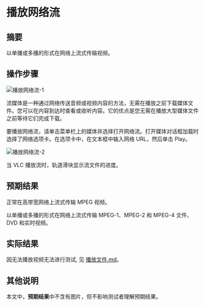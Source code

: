 # 播放网络流

## 摘要

以单播或多播的形式在网络上流式传输视频。

## 操作步骤

![播放网络流-1](./img/播放网络流-1.jpg)

流媒体是一种通过网络传送音频或视频内容的方法，无需在播放之前下载媒体文件。您可以在内容到达时查看或收听内容。它的优点是您无需在播放大型媒体文件之前等待它们完成下载。

要播放网络流，请单击菜单栏上的媒体并选择打开网络流。打开媒体对话框加载时选择了网络选项卡。在选项卡中，在文本框中输入网络 URL，然后单击 Play。

![播放网络流-2](./img/播放网络流-2.png)

当 VLC 播放流时，轨道滑块显示流文件的进度。

## 预期结果

正常在高带宽网络上流式传输 MPEG 视频。

以单播或多播的形式在网络上流式传输 MPEG-1、MPEG-2 和 MPEG-4 文件、DVD 和实时视频。

## 实际结果

因无法播放视频无法进行测试, 见 [播放文件.md](./播放文件.md)。

## 其他说明

本文中，**预期结果**中不含有图片，但不影响测试者理解预期结果。

